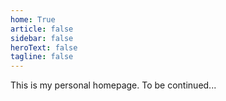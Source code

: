 ```yaml
---
home: True
article: false
sidebar: false
heroText: false
tagline: false
---
```


This is my personal homepage. To be continued...